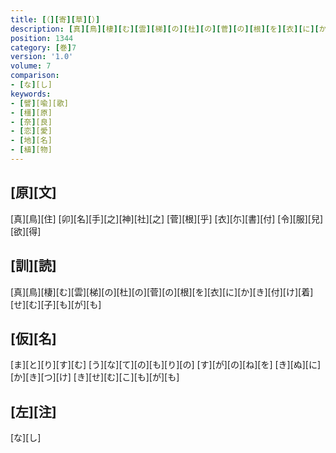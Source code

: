 ```yaml
---
title: [（][寄][草][）]
description: [真][鳥][棲][む][雲][梯][の][杜][の][菅][の][根][を][衣][に][か][き][付][け][着][せ][む][子][も][が][も]
position: 1344
category: [巻]7
version: '1.0'
volume: 7
comparison:
- [な][し]
keywords:
- [譬][喩][歌]
- [橿][原]
- [奈][良]
- [恋][愛]
- [地][名]
- [植][物]
---
```


## [原][文]

[真][鳥][住] [卯][名][手][之][神][社][之] [菅][根][乎] [衣][尓][書][付] [令][服][兒][欲][得]

## [訓][読]

[真][鳥][棲][む][雲][梯][の][杜][の][菅][の][根][を][衣][に][か][き][付][け][着][せ][む][子][も][が][も]

## [仮][名]

[ま][と][り][す][む] [う][な][て][の][も][り][の] [す][が][の][ね][を] [き][ぬ][に][か][き][つ][け] [き][せ][む][こ][も][が][も]

## [左][注]

[な][し]
